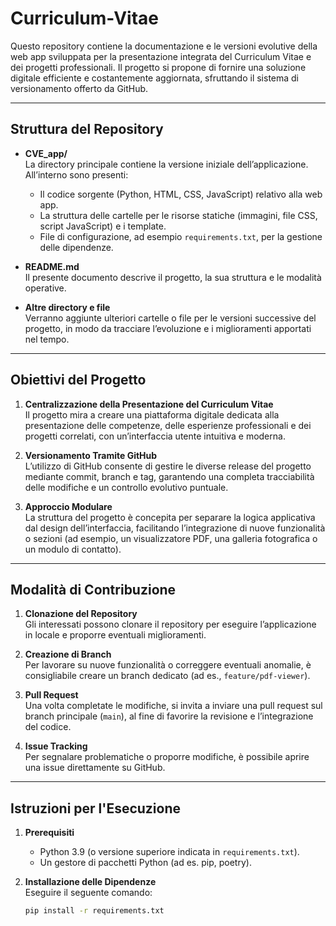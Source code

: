 # Curriculum-Vitae

Questo repository contiene la documentazione e le versioni evolutive della web app sviluppata per la presentazione integrata del Curriculum Vitae e dei progetti professionali. Il progetto si propone di fornire una soluzione digitale efficiente e costantemente aggiornata, sfruttando il sistema di versionamento offerto da GitHub.

---

## Struttura del Repository

- **CVE_app/**  
  La directory principale contiene la versione iniziale dell’applicazione. All’interno sono presenti:
  - Il codice sorgente (Python, HTML, CSS, JavaScript) relativo alla web app.
  - La struttura delle cartelle per le risorse statiche (immagini, file CSS, script JavaScript) e i template.
  - File di configurazione, ad esempio `requirements.txt`, per la gestione delle dipendenze.

- **README.md**  
  Il presente documento descrive il progetto, la sua struttura e le modalità operative.

- **Altre directory e file**  
  Verranno aggiunte ulteriori cartelle o file per le versioni successive del progetto, in modo da tracciare l’evoluzione e i miglioramenti apportati nel tempo.

---

## Obiettivi del Progetto

1. **Centralizzazione della Presentazione del Curriculum Vitae**  
   Il progetto mira a creare una piattaforma digitale dedicata alla presentazione delle competenze, delle esperienze professionali e dei progetti correlati, con un’interfaccia utente intuitiva e moderna.

2. **Versionamento Tramite GitHub**  
   L’utilizzo di GitHub consente di gestire le diverse release del progetto mediante commit, branch e tag, garantendo una completa tracciabilità delle modifiche e un controllo evolutivo puntuale.

3. **Approccio Modulare**  
   La struttura del progetto è concepita per separare la logica applicativa dal design dell’interfaccia, facilitando l’integrazione di nuove funzionalità o sezioni (ad esempio, un visualizzatore PDF, una galleria fotografica o un modulo di contatto).

---

## Modalità di Contribuzione

1. **Clonazione del Repository**  
   Gli interessati possono clonare il repository per eseguire l’applicazione in locale e proporre eventuali miglioramenti.

2. **Creazione di Branch**  
   Per lavorare su nuove funzionalità o correggere eventuali anomalie, è consigliabile creare un branch dedicato (ad es., `feature/pdf-viewer`).

3. **Pull Request**  
   Una volta completate le modifiche, si invita a inviare una pull request sul branch principale (`main`), al fine di favorire la revisione e l’integrazione del codice.

4. **Issue Tracking**  
   Per segnalare problematiche o proporre modifiche, è possibile aprire una issue direttamente su GitHub.

---

## Istruzioni per l'Esecuzione

1. **Prerequisiti**  
   - Python 3.9 (o versione superiore indicata in `requirements.txt`).
   - Un gestore di pacchetti Python (ad es. pip, poetry).

2. **Installazione delle Dipendenze**  
   Eseguire il seguente comando:
   ```bash
   pip install -r requirements.txt


